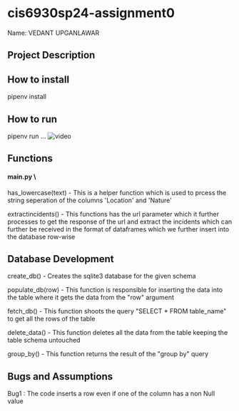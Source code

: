 # cis6930sp24-assignment0

Name: VEDANT UPGANLAWAR

## Project Description

## How to install

pipenv install

## How to run

pipenv run ...
![video](video)

## Functions

#### main.py \

has_lowercase(text) - This is a helper function which is used to prcess the string seperation of the columns 'Location' and 'Nature'

extractincidents() - This functions has the url parameter which it further processes to get the response of the url and extract the incidents which can further be received in the format of dataframes which we further insert into the database row-wise

## Database Development

create_db() - Creates the sqlite3 database for the given schema

populate_db(row) - This function is responsible for inserting the data into the table where it gets the data from the "row" argument

fetch_db() - This function shoots the query "SELECT \* FROM table_name" to get all the rows of the table

delete_data() - This function deletes all the data from the table keeping the table schema untouched

group_by() - This function returns the result of the "group by" query

## Bugs and Assumptions

Bug1 : The code inserts a row even if one of the column has a non Null value
